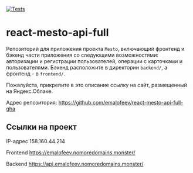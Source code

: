 [![Tests](https://github.com/emalofeev/react-mesto-api-full-gha/actions/workflows/tests.yml/badge.svg)](https://github.com/emalofeev/react-mesto-api-full-gha/actions/workflows/tests.yml)
# react-mesto-api-full
Репозиторий для приложения проекта `Mesto`, включающий фронтенд и бэкенд части приложения со следующими возможностями: авторизации и регистрации пользователей, операции с карточками и пользователями. Бэкенд расположите в директории `backend/`, а фронтенд - в `frontend/`. 
  
Пожалуйста, прикрепите в это описание ссылку на сайт, размещенный на Яндекс.Облаке.

Адрес репозитория: https://github.com/emalofeev/react-mesto-api-full-gha

## Ссылки на проект

IP-адрес 158.160.44.214

Frontend https://emalofeev.nomoredomains.monster/

Backend https://api.emalofeev.nomoredomains.monster/

